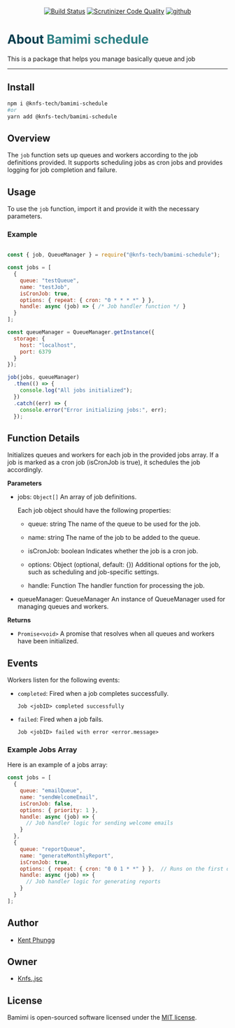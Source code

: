 <p align="center">
  <br>
	<a href="https://scrutinizer-ci.com/g/knfs-library/bamimi-schedule/build-status/master"alt="scrutinizer">
	<img src="https://scrutinizer-ci.com/g/knfs-library/bamimi-schedule/badges/build.png?b=master" alt="Build Status" /></a>
	<a href="https://scrutinizer-ci.com/g/knfs-library/bamimi-schedule/?branch=master"alt="scrutinizer">
	<img src="https://scrutinizer-ci.com/g/knfs-library/bamimi-schedule/badges/quality-score.png?b=master" alt="Scrutinizer Code Quality" /></a>
	<a href="https://github.com/knfs-library/bamimi-schedule/actions"alt="scrutinizer">
	<img src="https://github.com/knfs-library/bamimi-schedule/actions" alt="github" /></a>
</p>

<h1> <span style="color:#013C4D;">About</span> <span style="color:#2B7F84;">Bamimi schedule</span></h1>


This is a package that helps you manage basically queue and job

---

## Install

```bash
npm i @knfs-tech/bamimi-schedule
#or
yarn add @knfs-tech/bamimi-schedule
```

## Overview

The `job` function sets up queues and workers according to the job definitions provided. It supports scheduling jobs as cron jobs and provides logging for job completion and failure.

## Usage

To use the `job` function, import it and provide it with the necessary parameters.

### Example

```javascript

const { job, QueueManager } = require("@knfs-tech/bamimi-schedule");

const jobs = [
  {
    queue: "testQueue",
    name: "testJob",
    isCronJob: true,
    options: { repeat: { cron: "0 * * * *" } },
    handle: async (job) => { /* Job handler function */ }
  }
];

const queueManager = QueueManager.getInstance({
  storage: {
    host: "localhost",
    port: 6379
  }
});

job(jobs, queueManager)
  .then(() => {
    console.log("All jobs initialized");
  })
  .catch((err) => {
    console.error("Error initializing jobs:", err);
  });
```

## Function Details

Initializes queues and workers for each job in the provided jobs array. If a job is marked as a cron job (isCronJob is true), it schedules the job accordingly.

**Parameters**
- jobs: `Object[]`
   An array of job definitions.

  Each job object should have the following properties:

  - queue: string
  The name of the queue to be used for the job.

  - name: string
  The name of the job to be added to the queue.

  - isCronJob: boolean
  Indicates whether the job is a cron job.

  - options: Object (optional, default: {})
  Additional options for the job, such as scheduling and job-specific settings.

  - handle: Function
  The handler function for processing the job.

- queueManager: QueueManager
An instance of QueueManager used for managing queues and workers.

**Returns**
- `Promise<void>`
  A promise that resolves when all queues and workers have been initialized.

## Events
Workers listen for the following events:

- `completed`: Fired when a job completes successfully.

	```text
	Job <jobID> completed successfully
	```

- `failed`: Fired when a job fails.

	```text
	Job <jobID> failed with error <error.message>
	```

### Example Jobs Array
Here is an example of a jobs array:

```javascript
const jobs = [
  {
    queue: "emailQueue",
    name: "sendWelcomeEmail",
    isCronJob: false,
    options: { priority: 1 },
    handle: async (job) => {
      // Job handler logic for sending welcome emails
    }
  },
  {
    queue: "reportQueue",
    name: "generateMonthlyReport",
    isCronJob: true,
    options: { repeat: { cron: "0 0 1 * *" } },  // Runs on the first day of every month
    handle: async (job) => {
      // Job handler logic for generating reports
    }
  }
];
```

## Author
* [Kent Phungg](https://github.com/khapu2906)
  
## Owner
* [Knfs.,jsc](https://github.com/knfs-library)


## License

Bamimi is open-sourced software licensed under the [MIT license](https://opensource.org/licenses/MIT).
